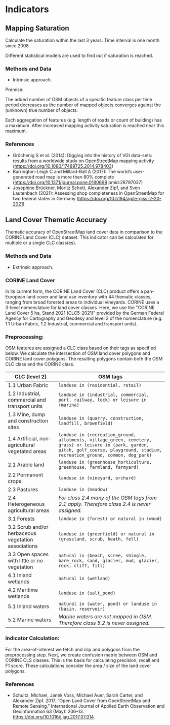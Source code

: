 # Indicators

## Mapping Saturation

Calculate the saturation within the last 3 years.
Time interval is one month since 2008.


Different statistical models are used to find out if saturation is reached.


### Methods and Data

- Intrinsic approach.

Premise:

The added number of OSM objects of a specific feature class per time period decreases as the
number of mapped objects converges against the (unknown) true number of objects.

Each aggregation of features (e.g. length of roads or count of building)
has a maximum. After increased mapping activity saturation is reached near this
maximum.



### References

- Gröchenig S et al. (2014): Digging into the history of VGI data-sets: results from
    a worldwide study on OpenStreetMap mapping activity
    (https://doi.org/10.1080/17489725.2014.978403)
- Barrington-Leigh C and Millard-Ball A (2017): The world’s user-generated road map
    is more than 80% complete
    (https://doi.org/10.1371/journal.pone.0180698 pmid:28797037)
- Josephine Brückner, Moritz Schott, Alexander Zipf, and Sven Lautenbach (2021):
    Assessing shop completeness in OpenStreetMap for two federal states in Germany
    (https://doi.org/10.5194/agile-giss-2-20-2021)



## Land Cover Thematic Accuracy

Thematic accuracy of OpenStreetMap land cover data in comparison to the CORINE Land Cover (CLC) dataset.
This indicator can be calculated for multiple or a single CLC class(es).


### Methods and Data
- Extrinsic approach.

### CORINE Land Cover
In its current form, the CORINE Land Cover (CLC) product offers a pan-European land cover and land use
inventory with 44 thematic classes, ranging from broad forested areas to individual vineyards.
CORINE uses a 3-level nomenclature for land cover classes.
Here, we use the "CORINE Land Cover 5 ha, Stand 2021 (CLC5-2021)"
provided by the German Federal Agency for Cartography and Geodesy and
level 2 of the nomenclature (e.g. 1.1 Urban Fabric, 1.2 Industrial, commercial and transport units).

### Preprocessing:

OSM features are assigned a CLC class based on their tags as specified below. 
We calculate the intersection of OSM land cover polygons and CORINE land cover polygons.
The resulting polygons contain both the OSM CLC class and the CORINE class.

| CLC (level 2)                                        | OSM tags                                                                                                                                                                                | 
|------------------------------------------------------|-----------------------------------------------------------------------------------------------------------------------------------------------------------------------------------------|
| 1.1 Urban Fabric                                     | `landuse in (residential, retail)`                                                                                                                                                      |
| 1.2 	Industrial, commercial and transport units      | `landuse in (industrial, commercial, port, railway, lock) or leisure in (marina)`                                                                                                       |
| 1.3 	Mine, dump and construction sites               | `landuse in (quarry, construction, landfill, brownfield)`                                                                                                                               |
| 1.4 	Artificial, non-agricultural vegetated areas    | `landuse in (recreation_ground, allotments, village_green, cemetery, grass) or leisure in (park, garden, pitch, golf_course, playground, stadium, recreation_ground, common, dog_park)` |
| 2.1 	Arable land                                     | `landuse in (greenhouse_horticulture, greenhouse, farmland, farmyard)`                                                                                                                  |
| 2.2 	Permanent crops                                 | `landuse in (vineyard, orchard)`                                                                                                                                                        |
| 2.3 	Pastures                                        | `landuse in (meadow)`                                                                                                                                                                   |
| 2.4 	Heterogeneous agricultural areas                | *For class 2.4 many of the OSM tags from 2.1 apply. Therefore class 2.4 is never assigned.*                                                                                             |
| 3.1 	Forests                                         | `landuse in (forest) or natural in (wood)`                                                                                                                                              |
| 3.2 	Scrub and/or herbaceous vegetation associations | `landuse in (greenfield) or natural in (grassland, scrub, heath, fell)`                                                                                                                 |
| 3.3 	Open spaces with little or no vegetation        | `natural in (beach, scree, shingle, bare_rock, sand, glacier, mud, glacier, rock, cliff, fill)`                                                                                         |
| 4.1 	Inland wetlands                                 | `natural in (wetland)`                                                                                                                                                                  |
| 4.2 	Maritime wetlands                               | `landuse in (salt_pond)`                                                                                                                                                                |
| 5.1 	Inland waters                                   | `natural in (water, pond) or landuse in (basin, reservoir)`                                                                                                                             |
| 5.2 	Marine waters                                   | *Marine waters are not mapped in OSM. Therefore class 5.2 is never assigned.*                                                                                                           |



### Indicator Calculation:

For the area-of-interest we fetch and clip and polygons from the preprocessing step.
Next, we create confusion matrix between OSM and CORINE CLS classes.
This is the basis for calculating precision, recall and F1 score.
These calculations consider the area / size of the land cover polygons.


### References

- Schultz, Michael, Janek Voss, Michael Auer, Sarah Carter, and Alexander Zipf. 2017. “Open Land Cover from OpenStreetMap and Remote Sensing.” International Journal of Applied Earth Observation and Geoinformation 63 (May): 206–13. https://doi.org/10.1016/j.jag.2017.07.014.
